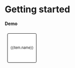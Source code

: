 # Getting started


<script setup>
import { ref, shallowRef, triggerRef, watch, watchEffect, reactive, customRef, onMounted, toRef, computed, defineComponent } from 'vue'
import data from './MOCK_DATA.json'
import './styles.css'

import useDragDrop from './src'
import addClassesMiddleware  from './src/add-classes'
import indicatorMiddleware  from './src/indicator'
import autoScrollMiddleware  from './src/auto-scroll'
import dragImageMiddleware  from './src/drag-image'
import { moveTreeNodesById }  from './src/utils'

const root = ref({id: "root", children: data})
const container = ref(null)

onMounted(() => {
  useDragDrop(container.value, {
  vertical: false,
  dropPositionFn: ({ dragElement, dropElement }) =>  'around',
    onDrop: ({dragElement, dropElement, selectedElements, position}) => {
      const index = parseInt(dropElement.getAttribute('data-index'))
      const dropElementId = dropElement.getAttribute('data-id')
      const selectedIds = selectedElements.map((e) => e.getAttribute('data-id'))
      if (position === 'after'){
        moveTreeNodesById(root.value, 'root', selectedIds, index)
      } else if (position === 'before'){
        moveTreeNodesById(root.value, 'root', selectedIds, index)
      }
    }},[addClassesMiddleware(), indicatorMiddleware(), autoScrollMiddleware(), dragImageMiddleware({minElements: 1})])
})
</script>


**Demo**


<div ref='container' style='display: flex; overflow: auto; position: relative;'>
  <transition-group name="list">
    <div v-for="(item, index) in root.children" draggable="false" style='padding: 8px;'  :key='item.id' :data-index='index' :data-id='item.id' >
      <div style='min-width: 80px; height: 80px; white-space: nowrap; padding: 5px; font-size: 11px; line-height: 1; border-radius: 4px;  background: #fff; display: flex;  text-align: center; align-items: center; justify-content: center;  border: 1px solid black; '><span>{{item.name}}</span></div>
    </div>
  </transition-group>
</div>




